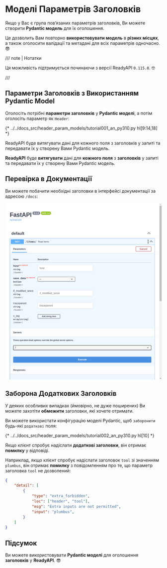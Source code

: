 # Моделі Параметрів Заголовків

Якщо у Вас є група пов’язаних параметрів заголовків, Ви можете створити **Pydantic модель** для їх оголошення.

Це дозволить Вам повторно **використовувати модель** в **різних місцях**, а також оголосити валідації та метадані для всіх параметрів одночасно. 😎

/// note | Нотатки

Ця можливість підтримується починаючи з версії ReadyAPI `0.115.0`. 🤓

///

## Параметри Заголовків з Використанням Pydantic Model

Оголосіть потрібні **параметри заголовків** у **Pydantic моделі**, а потім оголосіть параметр як `Header`:

{* ../../docs_src/header_param_models/tutorial001_an_py310.py hl[9:14,18] *}

ReadyAPI буде витягувати дані для кожного поля з заголовків у запиті та передавати їх у створену Вами Pydantic модель.

**ReadyAPI** буде **витягувати** дані для **кожного поля** з **заголовків** у запиті та передавати їх у створену Вами Pydantic модель.

## Перевірка в Документації

Ви можете побачити необхідні заголовки в інтерфейсі документації за адресою `/docs`:

<div class="screenshot">
<img src="/img/tutorial/header-param-models/image01.png">
</div>

## Заборона Додаткових Заголовків

У деяких особливих випадках (ймовірно, не дуже поширених) Ви можете захотіти **обмежити** заголовки, які хочете отримати.

Ви можете використати конфігурацію моделі Pydantic, щоб `заборонити` будь-які `додаткові` поля:

{* ../../docs_src/header_param_models/tutorial002_an_py310.py hl[10] *}

Якщо клієнт спробує надіслати **додаткові заголовки**, він отримає **помилку** у відповіді.

Наприклад, якщо клієнт спробує надіслати заголовок `tool` зі значенням `plumbus`, він отримає  **помилку** з повідомленням про те, що параметр заголовка `tool` не дозволений:

```json
{
    "detail": [
        {
            "type": "extra_forbidden",
            "loc": ["header", "tool"],
            "msg": "Extra inputs are not permitted",
            "input": "plumbus",
        }
    ]
}
```

## Підсумок

Ви можете використовувати **Pydantic моделі** для оголошення **заголовків** у **ReadyAPI**. 😎

